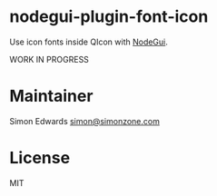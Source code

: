 # nodegui-plugin-font-icon

Use icon fonts inside QIcon with [NodeGui](https://github.com/nodegui/nodegui).

WORK IN PROGRESS



# Maintainer

Simon Edwards <simon@simonzone.com>

# License

MIT
